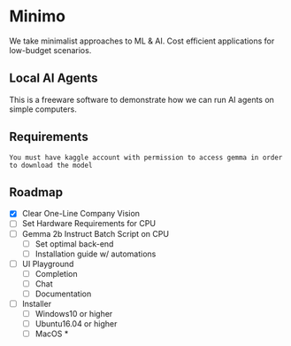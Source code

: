 # Minimo
We take minimalist approaches to ML & AI. Cost efficient applications for low-budget scenarios.

## Local AI Agents
This is a freeware software to demonstrate how we can run AI agents on simple computers.

## Requirements

    
    You must have kaggle account with permission to access gemma in order to download the model



## Roadmap

- [x] Clear One-Line Company Vision
- [ ] Set Hardware Requirements for CPU
- [ ] Gemma 2b Instruct Batch Script on CPU
    - [ ] Set optimal back-end
    - [ ] Installation guide w/ automations
- [ ] UI Playground
    - [ ] Completion
    - [ ] Chat
    - [ ] Documentation
- [ ] Installer
    - [ ] Windows10 or higher
    - [ ] Ubuntu16.04 or higher
    - [ ] MacOS *